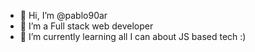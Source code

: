 - 👋 Hi, I’m @pablo90ar
- 👀 I’m a Full stack web developer
- 🌱 I’m currently learning all I can about JS based tech :)
